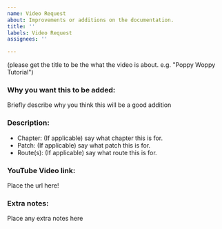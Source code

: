 ```yaml
---
name: Video Request
about: Improvements or additions on the documentation.
title: ''
labels: Video Request
assignees: ''

---
```


(please get the title to be the what the video is about. e.g. "Poppy Woppy Tutorial")

### Why you want this to be added:
Briefly describe why you think this will be a good addition

### Description:
- Chapter: (If applicable) say what chapter this is for.
- Patch: (If applicable) say what patch this is for.
- Route(s): (If applicable) say what route this is for.

### YouTube Video link:
Place the url here!

### Extra notes:
Place any extra notes here
